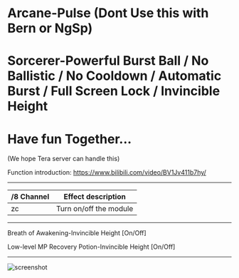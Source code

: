 # Arcane-Pulse (Dont Use this with Bern or NgSp)

# Sorcerer-Powerful Burst Ball / No Ballistic / No Cooldown / Automatic Burst / Full Screen Lock / Invincible Height



# Have fun Together...

(We hope Tera server can handle this)

Function introduction: https://www.bilibili.com/video/BV1Jv411b7hy/

------

/8 Channel | Effect description
--- | ---
zc | Turn on/off the module

---

Breath of Awakening-Invincible Height [On/Off]

Low-level MP Recovery Potion-Invincible Height [On/Off]

---

![screenshot](https://github.com/tera-mod/Arcane-Pulse/blob/main/screenshot/01.png)
